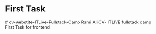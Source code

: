 <h1>First Task</h1>
# cv-webstite-ITLive-Fullstack-Camp
Rami Ali CV- ITLIVE fullstack camp
<br>
First Task for frontend
